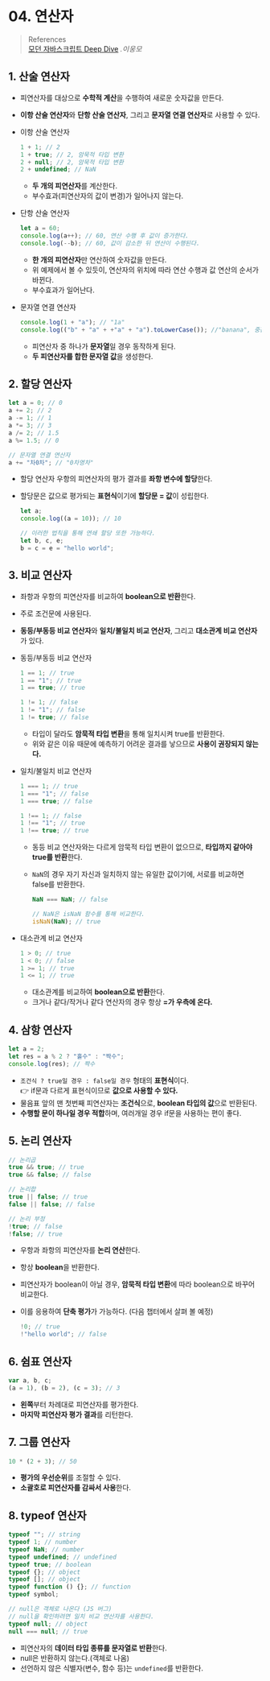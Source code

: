 # 04. 연산자

> References <br> <a href="http://www.yes24.com/Product/Goods/92742567?OzSrank=1">모던 자바스크립트 Deep Dive</a> _.이웅모_

## 1. 산술 연산자

- 피연산자를 대상으로 **수학적 계산**을 수행하여 새로운 숫자값을 만든다.
- **이항 산술 연산자**와 **단항 산술 연산자**, 그리고 **문자열 연결 연산자**로 사용할 수 있다.
- 이항 산술 연산자

  ```javascript
  1 + 1; // 2
  1 + true; // 2, 암묵적 타입 변환
  2 + null; // 2, 암묵적 타입 변환
  2 + undefined; // NaN
  ```

  - **두 개의 피연산자**를 계산한다.
  - 부수효과(피연산자의 값이 변경)가 일어나지 않는다.

- 단항 산술 연산자

  ```javascript
  let a = 60;
  console.log(a++); // 60, 연산 수행 후 값이 증가한다.
  console.log(--b); // 60, 값이 감소한 뒤 연산이 수행된다.
  ```

  - **한 개의 피연산자**만 연산하여 숫자값을 만든다.
  - 위 예제에서 볼 수 있듯이, 연산자의 위치에 따라 연산 수행과 값 연산의 순서가 바뀐다.
  - 부수효과가 일어난다.

- 문자열 연결 연산자

  ```javascript
  console.log(1 + "a"); // "1a"
  console.log(("b" + "a" + +"a" + "a").toLowerCase()); //"banana", 중간의 빈칸과 "a"의 이항 산술 연산이 이루어졌기에 NaN이 반환됐다.
  ```

  - 피연산자 중 하나가 **문자열**일 경우 동작하게 된다.
  - **두 피연산자를 합한 문자열 값**을 생성한다.

## 2. 할당 연산자

```javascript
let a = 0; // 0
a += 2; // 2
a -= 1; // 1
a *= 3; // 3
a /= 2; // 1.5
a %= 1.5; // 0

// 문자열 연결 연산자
a += "차0차"; // "0차영차"
```

- 할당 연산자 우항의 피연산자의 평가 결과를 **좌항 변수에 할당**한다.
- 할당문은 값으로 평가되는 **표현식**이기에 **할당문 = 값**이 성립한다.

  ```javascript
  let a;
  console.log((a = 10)); // 10

  // 이러한 법칙을 통해 연쇄 할당 또한 가능하다.
  let b, c, e;
  b = c = e = "hello world";
  ```

## 3. 비교 연산자

- 좌항과 우항의 피연산자를 비교하여 **boolean으로 반환**한다.
- 주로 조건문에 사용된다.
- **동등/부동등 비교 연산자**와 **일치/불일치 비교 연산자**, 그리고 **대소관계 비교 연산자**가 있다.
- 동등/부동등 비교 연산자

  ```javascript
  1 == 1; // true
  1 == "1"; // true
  1 == true; // true

  1 != 1; // false
  1 != "1"; // false
  1 != true; // false
  ```

  - 타입이 달라도 **암묵적 타입 변환**을 통해 일치시켜 true를 반환한다.
  - 위와 같은 이유 때문에 예측하기 어려운 결과를 낳으므로 **사용이 권장되지 않는다.**

- 일치/불일치 비교 연산자

  ```javascript
  1 === 1; // true
  1 === "1"; // false
  1 === true; // false

  1 !== 1; // false
  1 !== "1"; // true
  1 !== true; // true
  ```

  - 동등 비교 연산자와는 다르게 암묵적 타입 변환이 없으므로, **타입까지 같아야 true를 반환**한다.
  - `NaN`의 경우 자기 자신과 일치하지 않는 유일한 값이기에, 서로를 비교하면 false를 반환한다.

    ```javascript
    NaN === NaN; // false

    // NaN은 isNaN 함수를 통해 비교한다.
    isNaN(NaN); // true
    ```

- 대소관계 비교 연산자

  ```javascript
  1 > 0; // true
  1 < 0; // false
  1 >= 1; // true
  1 <= 1; // true
  ```

  - 대소관계를 비교하여 **boolean으로 반환**한다.
  - 크거나 같다/작거나 같다 연산자의 경우 항상 **=가 우측에 온다.**

## 4. 삼항 연산자

```javascript
let a = 2;
let res = a % 2 ? "홀수" : "짝수";
console.log(res); // 짝수
```

- `조건식 ? true일 경우 : false일 경우` 형태의 **표현식**이다. <br>
  👉 if문과 다르게 표현식이므로 **값으로 사용할 수 있다.**
- 물음표 앞의 맨 첫번째 피연산자는 **조건식**으로, **boolean 타입의 값**으로 반환된다.
- **수행할 문이 하나일 경우 적합**하며, 여러개일 경우 if문을 사용하는 편이 좋다.

## 5. 논리 연산자

```javascript
// 논리곱
true && true; // true
true && false; // false

// 논리합
true || false; // true
false || false; // false

// 논리 부정
!true; // false
!false; // true
```

- 우항과 좌항의 피연산자를 **논리 연산**한다.
- 항상 **boolean**을 반환한다.
- 피연산자가 boolean이 아닐 경우, **암묵적 타입 변환**에 따라 boolean으로 바꾸어 비교한다.
- 이를 응용하여 **단축 평가**가 가능하다. (다음 챕터에서 살펴 볼 예정)

  ```javascript
  !0; // true
  !"hello world"; // false
  ```

## 6. 쉼표 연산자

```javascript
var a, b, c;
(a = 1), (b = 2), (c = 3); // 3
```

- **왼쪽**부터 차례대로 피연산자를 평가한다.
- **마지막 피연산자 평가 결과**를 리턴한다.

## 7. 그룹 연산자

```javascript
10 * (2 + 3); // 50
```

- **평가의 우선순위**를 조절할 수 있다.
- **소괄호로 피연산자를 감싸서 사용**한다.

## 8. typeof 연산자

```javascript
typeof ""; // string
typeof 1; // number
typeof NaN; // number
typeof undefined; // undefined
typeof true; // boolean
typeof {}; // object
typeof []; // object
typeof function () {}; // function
typeof symbol;

// null은 객체로 나온다 (JS 버그)
// null을 확인하려면 일치 비교 연산자를 사용한다.
typeof null; // object
null === null; // true
```

- 피연산자의 **데이터 타입 종류를 문자열로 반환**한다.
- null은 반환하지 않는다.(객체로 나옴)
- 선언하지 않은 식별자(변수, 함수 등)는 `undefined`를 반환한다.
